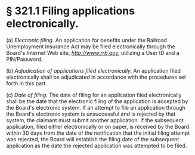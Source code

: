 # § 321.1   Filing applications electronically.

(a) *Electronic filing.* An application for benefits under the Railroad Unemployment Insurance Act may be filed electronically through the Board's Internet Web site, *http://www.rrb.gov,* utilizing a User ID and a PIN/Password.


(b) *Adjudication of applications filed electronically.* An application filed electronically shall be adjudicated in accordance with the procedures set forth in this part.


(c) *Date of filing.* The date of filing for an application filed electronically shall be the date that the electronic filing of the application is accepted by the Board's electronic system. If an attempt to file an application through the Board's electronic system is unsuccessful and is rejected by that system, the claimant must submit another application. If the subsequent application, filed either electronically or on paper, is received by the Board within 30 days from the date of the notification that the initial filing attempt was rejected, the Board will establish the filing date of the subsequent application as the date the rejected application was attempted to be filed.




